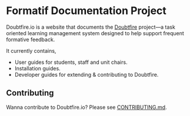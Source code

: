 # Formatif Documentation Project

<!-- Need to replace screenshot of homepage -->
<!-- ![Screenshot of the formatif.io homepage](images/home.png) -->

Doubtfire[]().io is a website that documents the [Doubtfire](https://github.com/doubtfire-lms) project—a task oriented
learning management system designed to help support frequent formative feedback.

It currently contains,

- User guides for students, staff and unit chairs.
- Installation guides.
- Developer guides for extending & contributing to Doubtfire.

## Contributing

Wanna contribute to Doubtfire[]().io? Please see [CONTRIBUTING.md](CONTRIBUTING.md).
